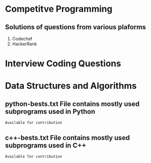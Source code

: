 # Competitve Programming

## Solutions of questions from various plaforms

1. Codechef
2. HackerRank

# Interview Coding Questions

# Data Structures and Algorithms 

## python-bests.txt File contains mostly used subprograms used in Python
	Available for contribution

## c++-bests.txt File contains mostly used subprograms used in C++
	Available for contribution